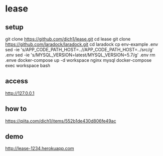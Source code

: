# lease
## setup
git clone https://github.com/dich1/lease.git 
cd lease
git clone https://github.com/laradock/laradock.git
cd laradock 
cp env-example .env
sed -ie 's/APP_CODE_PATH_HOST=..\//APP_CODE_PATH_HOST=..\/src/g' .env
sed -ie 's/MYSQL_VERSION=latest/MYSQL_VERSION=5.7/g' .env
rm .enve
docker-compose up -d workspace nginx mysql
docker-compose exec workspace bash
## access
http://127.0.0.1
## how to
https://qiita.com/dich1/items/552b1de430d806fe49ac
## demo
http://lease-1234.herokuapp.com

